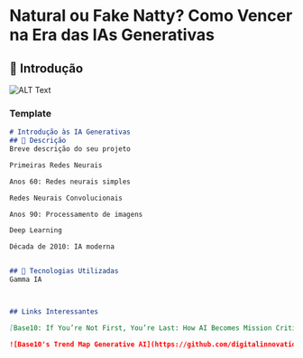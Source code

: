 # Natural ou Fake Natty? Como Vencer na Era das IAs Generativas

## 🚀 Introdução

![ALT Text](Imagem/IA.png)


### Template

```markdown
# Introdução às IA Generativas
## 📒 Descrição
Breve descrição do seu projeto

Primeiras Redes Neurais

Anos 60: Redes neurais simples

Redes Neurais Convolucionais

Anos 90: Processamento de imagens

Deep Learning

Década de 2010: IA moderna


## 🤖 Tecnologias Utilizadas
Gamma IA



## Links Interessantes

[Base10: If You’re Not First, You’re Last: How AI Becomes Mission Critical](https://base10.vc/post/generative-ai-mission-critical/)

![Base10's Trend Map Generative AI](https://github.com/digitalinnovationone/lab-natty-or-not/assets/730492/f4df26e8-f8f7-4419-8252-c69d73ea930c)
